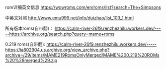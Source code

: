 rom详细英文信息
https://wowroms.com/en/roms/list?search=The+Simpsons


中英文对照
http://www.emu999.net/info/duizhao/list_103_1.html



所有版本roms(自带翻)：
https://calm-river-26f9.renzhezhilu.workers.dev/-----https://archive.org/search.php?query=mame+roms

0.219 roms(自带翻):
https://calm-river-26f9.renzhezhilu.workers.dev/-----https://ia802904.us.archive.org/view_archive.php?archive=/29/items/MAME219RomsOnlyMerged/MAME%200.219%20ROMs%20%28merged%29.zip
